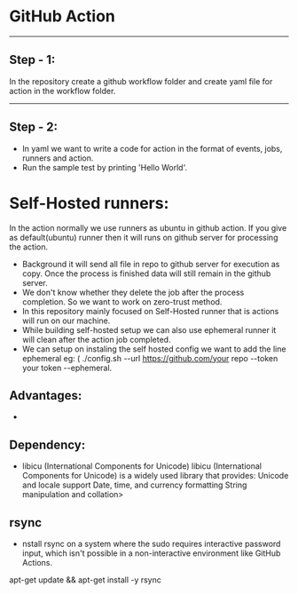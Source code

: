 # GitHub Action

***

## Step - 1:
In the repository create a github workflow folder and create yaml file for action in the workflow folder.

***
## Step - 2:
* In yaml we want to write a code for action in the format of events, jobs, runners and action.
* Run the sample test by printing 'Hello World'.

# Self-Hosted runners:
In the action normally we use runners as ubuntu in github action. If you give as default(ubuntu) runner then it will runs on github server for processing the action.
* Background it will send all file in repo to github server for execution as copy. Once the process is finished data will still remain in the github server.
* We don't know whether they delete the job after the process completion. So we want to work on zero-trust method.
* In this repository mainly focused on Self-Hosted runner that is actions will run on our machine.
* While building self-hosted setup we can also use ephemeral runner it will clean after the action job completed. 
* We can setup on instaling the self hosted config we want to add the line ephemeral eg: (  ./config.sh --url https://github.com/your repo --token your token  --ephemeral.

## Advantages:
* 

## Dependency:
 * libicu (International Components for Unicode)
 libicu (International Components for Unicode) is a widely used library that provides:
 Unicode and locale support
 Date, time, and currency formatting
 String manipulation and collation> 

## rsync
* nstall rsync on a system where the sudo requires interactive password input, which isn't possible in a non-interactive environment like GitHub Actions.

apt-get update && 
apt-get install -y rsync


